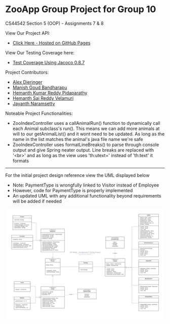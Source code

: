 # ZooApp Group Project for Group 10

CS44542 Section 5 (OOP) - Assignments 7 & 8

View Our Project API:

 - [Click Here - Hosted on GitHub Pages](https://dierale.github.io/ZooGroup10/)

View Our Testing Coverage here:

 - [Test Coverage Using Jacoco 0.8.7](https://dierale.github.io/ZooGroup10/Zoo10Group-Coverage.html)

Project Contributors:
 - [Alex Dieringer](https://github.com/Dierale)
 - [Manish Goud Bandharapu](https://github.com/919610362)
 - [Hemanth Kumar Reddy Pidaparathy](https://github.com/Hemanthkumarreddy)
 - [Hemanth Sai Reddy Velamuri](https://github.com/hemanthsaireddyvelamuri)
 - [Jayanth Naramsetty](https://github.com/jayanthnaramsetty)

Noteable Project Functionalities:
 - ZooIndexController uses a callAnimalRun() function to dynamically call each Animal subclass's run(). This means we can add more animals at will to our getAnimalList() and it wont need to be updated. As long as the name in the list matches the animal's java file name we're safe
 - ZooIndexController uses formatLineBreaks() to parse through console output and give Spring neater output. Line breaks are replaced with '\<br>' and as long as the view uses 'th:utext=' instead of 'th:text' it formats

---

For the initial project design reference view the UML displayed below
 - Note: PaymentType is wrongfully linked to Visitor instead of Employee
 - However, code for PaymentType is properly implemented
 - An updated UML with any additional functionality beyond requirements will be added if needed

![UML Diagram](UML_REFERENCE.png)
